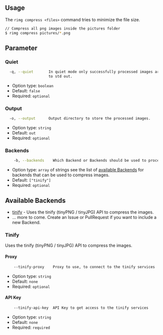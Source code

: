 ## Usage

The `rimg compress <files>` command tries to minimize the file size.

```bash
// Compress all png images inside the pictures folder
$ rimg compress pictures/*.png
```

## Parameter

### Quiet

```bash
  -q, --quiet       In quiet mode only successfully processed images are printed
                    to std out.
```

* Option type: `boolean`
* Default: `false`
* Required: `optional`

### Output

```bash
  -o, --output      Output directory to store the processed images.
```

* Option type: `string`
* Default: `out`
* Required: `optional`

### Backends

```bash
    -b, --backends    Which Backend or Backends should be used to process the images
```

* Option type: `array` of strings see the list of [available Backends](#available-backends) for backends that can be used to compress images.
* Default: `["tinify"]`
* Required: `optional`

## Available Backends

* [tinify](#tinify) - Uses the tinify (tinyPNG / tinyJPG) API to compress the images.
* ... more to come. Create an Issue or PullRequest if you want to include a new Backend.

### Tinify

 Uses the tinify (tinyPNG / tinyJPG) API to compress the images.

#### Proxy

```bash
    --tinify-proxy    Proxy to use, to connect to the tinify services
```

* Option type: `string`
* Default: `none`
* Required: `optional`

#### API Key

```bash
    --tinify-api-key  API Key to get access to the tinify services
```

* Option type: `string`
* Default: `none`
* Required: `required`